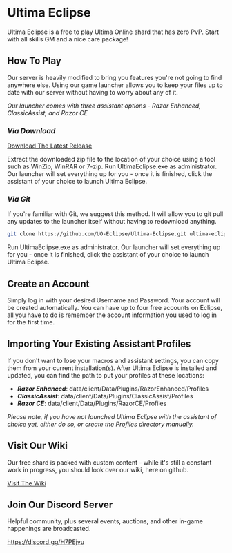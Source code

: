 # Ultima Eclipse

Ultima Eclipse is a free to play Ultima Online shard that has zero PvP.  Start with all skills GM and a nice care package!

## How To Play

Our server is heavily modified to bring you features you're not going to find anywhere else.  Using our game launcher allows you to keep your files up to date with our server without having to worry about any of it.

_Our launcher comes with three assistant options - Razor Enhanced, ClassicAssist, and Razor CE_

### ***Via Download***

[Download The Latest Release](https://github.com/UO-Eclipse/Ultima-Eclipse/archive/refs/heads/master.zip)

Extract the downloaded zip file to the location of your choice using a tool such as WinZip, WinRAR or 7-zip.  Run UltimaEclipse.exe as administrator.  Our launcher will set everything up for you - once it is finished, click the assistant of your choice to launch Ultima Eclipse.

### ***Via Git***

If you're familiar with Git, we suggest this method.  It will allow you to git pull any updates to the launcher itself without having to redownload anything.

```bash
git clone https://github.com/UO-Eclipse/Ultima-Eclipse.git ultima-eclipse
```

Run UltimaEclipse.exe as administrator.  Our launcher will set everything up for you - once it is finished, click the assistant of your choice to launch Ultima Eclipse.


## Create an Account

Simply log in with your desired Username and Password.  Your account will be created automatically.  You can have up to four free accounts on Eclipse, all you have to do is remember the account information you used to log in for the first time.

## Importing Your Existing Assistant Profiles

If you don't want to lose your macros and assistant settings, you can copy them from your current installation(s).  After Ultima Eclipse is installed and updated, you can find the path to put your profiles at these locations:

- ***Razor Enhanced***: data/client/Data/Plugins/RazorEnhanced/Profiles
- ***ClassicAssist***: data/client/Data/Plugins/ClassicAssist/Profiles
- ***Razor CE***: data/client/Data/Plugins/RazorCE/Profiles

_Please note, if you have not launched Ultima Eclipse with the assistant of choice yet, either do so, or create the Profiles directory manually._

## Visit Our Wiki

Our free shard is packed with custom content - while it's still a constant work in progress, you should look over our wiki, here on github.

[Visit The Wiki](https://github.com/UO-Eclipse/Ultima-Eclipse/wiki)

## Join Our Discord Server

Helpful community, plus several events, auctions, and other in-game happenings are broadcasted.

https://discord.gg/H7PEjvu
